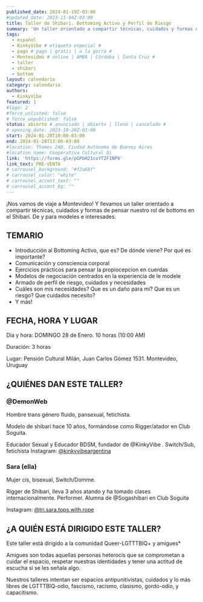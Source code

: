 ```yaml
---
published_date: 2024-01-19Z-03:00
#updated_date: 2023-11-04Z-03:00
title: Taller de Shibari. Bottoming Activo y Perfil de Riesgo
summary: 'Un taller orientado a compartir técnicas, cuidados y formas de pensar nuestro rol de bottoms en el Shibari. De y para modeles e interesades.'
tags:
  - español
  - KinkyVibe # etiqueta especial #
  - pago # pago | gratis | a la gorra #
  - Montevideo # online | AMBA | Córdoba | Santa Cruz #
  - taller
  - shibari
  - bottom
layout: calendario
category: calendario
authors:
  - KinkyVibe
featured: 1
#logo: 2
#force_unlisted: false
# force_unpublished: false
status: abierto # anunciado | abierto | lleno | cancelado #
# opening_date: 2023-10-20Z-03:00
start: 2024-01-28T10:00-03:00
end: 2024-01-28T13:00-03:00
#location: Thames 240, Ciudad Autónoma de Buenos Aires
#location_name: Cooperativa Cultural Qi
link: 'https://forms.gle/pGPbH21coYTZF1NP9'
link_text: PRE-VENTA
# carrousel_background: "#f2a68f"
# carrousel_color: "white"
# carrousel_accent_text: ""
# carrousel_accent_bg: ""
---
```


¡Nos vamos de viaje a Montevideo! Y llevamos un taller orientado a compartir técnicas, cuidados y formas de pensar nuestro rol de bottoms en el Shibari. De y para modeles e interesades.

## TEMARIO

- Introducción al Bottoming Activo, que es? De dónde viene? Por qué es importante?
- Comunicación y consciencia corporal
- Ejercicios prácticos para pensar la propiocepcion en cuerdas
- Modelos de negociación centrados en la experiencia de le modele
- Armado de perfil de riesgo, cuidados y necesidades
- Cuáles son mis necesidades? Que es un daño para mí? Que es un riesgo? Que cuidados necesito?
- Y más!

## FECHA, HORA Y LUGAR

Día y hora: DOMINGO 28 de Enero. 10 horas (10:00 AM)

Duración: 3 horas

Lugar: Pensión Cultural Milán, Juan Carlos Gómez 1531. Montevideo, Uruguay

## ¿QUIÉNES DAN ESTE TALLER?

### @DemonWeb

Hombre trans género fluido, pansexual, fetichista.

Modelo de shibari hace 10 años, formándose como Rigger/atador en Club Soguita. 

Educador Sexual y Educador BDSM, fundador de @KinkyVibe .
Switch/Sub, fetichista
Instagram: [\@kinkyvibeargentina](https://www.instagram.com/kinkyvibeargentina/)

### Sara (ella)
Mujer cis, bisexual, Switch/Domme.  

Rigger de Shibari, lleva 3 años atando y ha tomado clases internacionalmente. Performer. Alumna de @Sogashibari en Club Soguita

Instagram: [\@tri.sara.tops.with.rope](https://www.instagram.com/tri.sara.tops.with.rope/)

## ¿A QUIÉN ESTÁ DIRIGIDO ESTE TALLER?

Este taller está dirigido a la comunidad Queer-LGTTTBIQ+ y amigues\*

Amigues son todas aquellas personas heterocis que se comprometan a cuidar el espacio, respetar nuestras identidades y tener una actitud de escucha si se les señala algo.

Nuestros talleres intentan ser espacios antipunitivistas, cuidados y lo más libres de LGTTTBIQ-odio, fascismo, racismo, clasismo, gordo-odio, y capacitismo.
